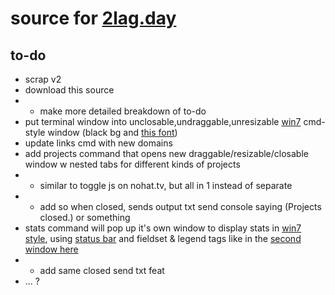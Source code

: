 # source for [2lag.day](https://2lag.day)

## to-do

* scrap v2
* download this source
* * make more detailed breakdown of to-do
* put terminal window into unclosable,undraggable,unresizable [win7]((https://khang-nd.github.io/7.css/)) cmd-style window (black bg and [this font](https://en.wikipedia.org/wiki/Terminal_(typeface)))
* update links cmd with new domains
* add projects command that opens new draggable/resizable/closable window w nested tabs for different kinds of projects
* * similar to toggle js on nohat.tv, but all in 1 instead of separate
* * add so when closed, sends output txt send console saying (Projects closed.) or something
* stats command will pop up it's own window to display stats in [win7 style](https://khang-nd.github.io/7.css/), using [status bar](https://khang-nd.github.io/7.css/#status-bar) and fieldset & legend tags like in the [second window here](https://khang-nd.github.io/7.css/#window-body)
* * add same closed send txt feat
* ... ?
